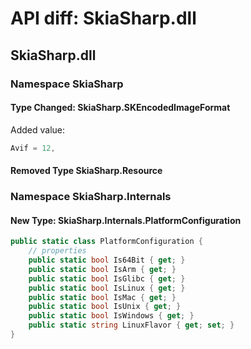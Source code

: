 # API diff: SkiaSharp.dll

## SkiaSharp.dll

### Namespace SkiaSharp

#### Type Changed: SkiaSharp.SKEncodedImageFormat

Added value:

```csharp
Avif = 12,
```


#### Removed Type SkiaSharp.Resource

### Namespace SkiaSharp.Internals

#### New Type: SkiaSharp.Internals.PlatformConfiguration

```csharp
public static class PlatformConfiguration {
	// properties
	public static bool Is64Bit { get; }
	public static bool IsArm { get; }
	public static bool IsGlibc { get; }
	public static bool IsLinux { get; }
	public static bool IsMac { get; }
	public static bool IsUnix { get; }
	public static bool IsWindows { get; }
	public static string LinuxFlavor { get; set; }
}
```


